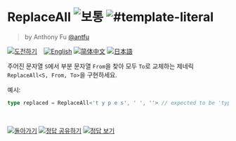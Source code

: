 <!--info-header-start--><h1>ReplaceAll <img src="https://img.shields.io/badge/-%EB%B3%B4%ED%86%B5-d9901a" alt="보통"/>  <img src="https://img.shields.io/badge/-%23template--literal-999" alt="#template-literal"/></h1><blockquote><p>by Anthony Fu <a href="https://github.com/antfu" target="_blank">@antfu</a></p></blockquote><p><a href="https://www.typescriptlang.org/play?#code/PQKgUABBCM0JwQLQQEoFMAOAbAhgYzQEEstIlELKyAjATwkIDsAXACwHtH6AxAVwgAUAARwsAZrwCUEAMSAXnsCti7OZoAtthwrEWAJYqATjlJQyMsxEATk4A5usmUA-E4BbRwCOTEK4ATxwC+jEAAYBlb4ALo4A4gxCAAb2AIb2unj7c+uyq3oAi4xCAfDOAIqMQgBVdgAotPgAq7N6AOh0QgAq1gC0zgBqrgClNEIA4E4AkjYC1nT7oGgTEWAA8vgA0ELHx-QUAfEkQgDa1gCBrlYAcg4ApYwB0YGSAEGOAO0MAXLZQ3nvMAM5kzLQYaBD6mLgEACYQALyoV-hEJF0A5MwQ9BgQ5wfvfrvCCAkHvEYQYDAP4ADzOeBUd2Y7Ag1HOn1OaABZD23h2EAhAHE9AAJXjUYIQOSABjrNhBWMxmBgDpsoYc8KxFgArA6Ldj6ADmwFgcDAIGAKzAoAgAH05fKFfKIIAb0epAQggBV5wA7LRBAKHjgFIO2WK40yiDilYnM5Pdqvbq+WEqRg3A4QA7MfQ6RgC-qDVQOtBOl1uj1e4YotAwx3O13uz0CiGPUS0SXSk3GiCAGUXACVDgA6liCAAHnAC7jWaNaaV5p06n5X0t5wA3hAAKIAR14Rn6jbhaAREAAvhAxHE-e8hLXEByjFgAwKscBeMwdFhsWBaxA8DgDliHhAANpkTvw5hdFtt7pta62j5idjsag4fSg953h9A6-scGvm9v8EjXr7rsIserZGF054vJ0V43s+j53gKj7fr+IJvtBIy-v+h5AaeoHPB0bzvMh97QUCRFITeH6kewb4IWhUAHt2R4niBYG4d0nzfBAvz-I+IJAuRGJnACqF-rRAEMcBZ44Ze+FQYR96PvBZGIdJt6yQ+QnofRmFMZJEFPve37EXJn7vkpVGKTRTaiVpEk2rpBH6PZj63jBfHXs+blyepIkYYxNkXnZt43g5gVGSC1DvsRrmBcFKEWXRgG+dhtl4fJvFKT+f4ALqSlKIClmWpqACdNgAy4xAgAXTYAIzX5WWZoSqAZAQoAqBOAK9NECAK81gAE45UtL0oyzKssA7KcjyfKCsK8DAKIBwAO5oPowAANbsA1EAtVSPUMkyLJsgcHLcry-JCrAABscDAAc7BYPOOicEcUAQoVgAena4dSACctdKbf1O17SNh2Lct4pAA" target="_blank"><img src="https://img.shields.io/badge/-%EB%8F%84%EC%A0%84%ED%95%98%EA%B8%B0-3178c6?logo=typescript&logoColor=white" alt="도전하기"/></a> &nbsp;&nbsp;&nbsp;<a href="./README.md" target="_blank"><img src="https://img.shields.io/badge/-English-gray" alt="English"/></a> <a href="./README.zh-CN.md" target="_blank"><img src="https://img.shields.io/badge/-%E7%AE%80%E4%BD%93%E4%B8%AD%E6%96%87-gray" alt="简体中文"/></a>  <a href="./README.ja.md" target="_blank"><img src="https://img.shields.io/badge/-%E6%97%A5%E6%9C%AC%E8%AA%9E-gray" alt="日本語"/></a> </p><!--info-header-end-->

주어진 문자열 `S`에서 부분 문자열 `From`을 찾아 모두 `To`로 교체하는 제네릭 `ReplaceAll<S, From, To>`을 구현하세요.

예시:

```ts
type replaced = ReplaceAll<'t y p e s', ' ', ''> // expected to be 'types'
```


<!--info-footer-start--><br>
<a href="../../README.ko.md" target="_blank"><img src="https://img.shields.io/badge/-%EB%8F%8C%EC%95%84%EA%B0%80%EA%B8%B0-grey" alt="돌아가기"/></a>
 <a href="https://tsch.js.org/119/answer/ko" target="_blank"><img src="https://img.shields.io/badge/-%EC%A0%95%EB%8B%B5%20%EA%B3%B5%EC%9C%A0%ED%95%98%EA%B8%B0-teal" alt="정답 공유하기"/></a>
 <a href="https://tsch.js.org/119/solutions" target="_blank"><img src="https://img.shields.io/badge/-%EC%A0%95%EB%8B%B5%20%EB%B3%B4%EA%B8%B0-de5a77?logo=awesome-lists&logoColor=white" alt="정답 보기"/></a> 
